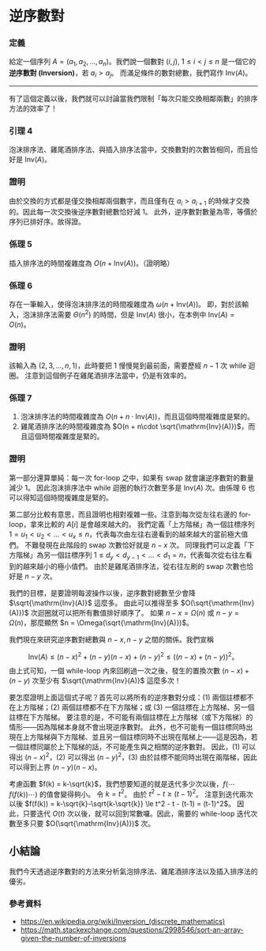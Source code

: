 # 逆序數對

### 定義

給定一個序列 $A=(a_1, a_2, \ldots, a_n)$。我們說一個數對 $(i, j)$, $1\le i < j\le n$ 是一個它的**逆序數對 (Inversion)**，若 $a_i > a_j$。
而滿足條件的數對總數，我們寫作 $\mathrm{Inv}(A)$。

-----

有了這個定義以後，我們就可以討論當我們限制「每次只能交換相鄰兩數」的排序方法的效率了！

### 引理 4

泡沫排序法、雞尾酒排序法、與插入排序法當中，交換數對的次數皆相同，而且恰好是 $\mathrm{Inv}(A)$。

### 證明

由於交換的方式都是僅交換相鄰兩個數字，而且僅有在 $a_i > a_{i+1}$ 的時候才交換的。因此每一次交換後逆序數對總數恰好減 1。
此外，逆序數對數量為零，等價於序列已排好序。故得證。

### 係理 5

插入排序法的時間複雜度為 $O(n + \mathrm{Inv}(A))$。（證明略）

### 係理 6

存在一筆輸入，使得泡沫排序法的時間複雜度為 $\omega(n + \mathrm{Inv}(A))$。
即，對於該輸入，泡沫排序法需要 $\Theta(n^2)$ 的時間，但是 $\mathrm{Inv}(A)$ 很小，在本例中 $\mathrm{Inv}(A) = O(n)$。

### 證明

該輸入為 $(2, 3, \ldots, n, 1)$，此時要把 $1$ 慢慢晃到最前面，需要歷經 $n-1$ 次 while 迴圈。
注意到這個例子在雞尾酒排序法當中，仍是有效率的。

### 係理 7

1. 泡沫排序法的時間複雜度為 $O(n + n\cdot \mathrm{Inv}(A))$，而且這個時間複雜度是緊的。
2. 雞尾酒排序法的時間複雜度為 $O(n + n\cdot \sqrt{\mathrm{Inv}(A)})$，而且這個時間複雜度是緊的。

### 證明

第一部分還算單純：每一次 for-loop 之中，如果有 swap 就會讓逆序數對的數量減少 1。
因此泡沫排序法中 while 迴圈的執行次數至多是 $\mathrm{Inv}(A)$ 次。由係理 6 也可以得知這個時間複雜度是緊的。

第二部分比較有意思，而且證明也相對複雜一些。注意到每次從左往右邊的 for-loop，拿來比較的 $A[i]$ 是會越來越大的。
我們定義「上方階梯」為一個註標序列 $1 = u_1 < u_2 < \ldots < u_x\le n$，代表每次由左往右邊看到的越來越大的當前極大值們。
不難發現在此階段的 swap 次數恰好就是 $n-x$ 次。
同理我們可以定義「下方階梯」為另一個註標序列 $1 \le d_y < d_{y-1} < \ldots < d_1 = n$，代表每次從右往左看到的越來越小的極小值們。
由於是雞尾酒排序法，從右往左刷的 swap 次數也恰好是 $n-y$ 次。


我們的目標，是要證明每波操作以後，逆序數對總數至少會降 $\sqrt{\mathrm{Inv}(A)}$ 這麼多。
由此可以推得至多 $O(\sqrt{\mathrm{Inv}(A)})$ 次迴圈就可以把所有數值排好順序了。
如果 $n-x=\Omega(n)$ 或 $n-y=\Omega(n)$，那麼顯然 $n = \Omega(\sqrt{\mathrm{Inv}(A)})$。

我們現在來研究逆序數對總數與 $n-x, n-y$ 之間的關係。我們宣稱

$$
\mathrm{Inv}(A) \le (n-x)^2 + (n-y)(n-x) + (n-y)^2 \le ((n-x) + (n-y))^2\text{。}
$$
由上式可知，一個 while-loop 內來回刷過一次之後，發生的置換次數 $(n-x)+(n-y)$ 次至少有 $\sqrt{\mathrm{Inv}(A)}$ 這麼多次！

要怎麼證明上面這個式子呢？首先可以將所有的逆序數對分成：(1) 兩個註標都不在上方階梯；(2) 兩個註標都不在下方階梯；或 (3) 一個註標在上方階梯、另一個註標在下方階梯。
要注意的是，不可能有兩個註標在上方階梯（或下方階梯）的情形——因為階梯本身就不會出現逆序數對。
此外，也不可能有一個註標同時出現在上方階梯與下方階梯、並且另一個註標同時不出現在階梯上——這是因為，若一個註標同屬於上下階梯的話，不可能產生與之相關的逆序數對。
因此，(1) 可以得出 $(n-x)^2$，(2) 可以得出 $(n-y)^2$，(3) 由於註標不能同時出現在兩階梯，因此可以得到上界 $(n-y)(n-x)$。


考慮函數 $f(k) = k-\sqrt{k}$，我們想要知道的就是迭代多少次以後，$f(\cdots f(f(k))\cdots)$ 的值會變得夠小。
令 $k=t^2$。
由於 $t^2-t \ge (t-1)^2$。
注意到迭代兩次以後 $f(f(k)) = k-\sqrt{k}-\sqrt{k-\sqrt{k}} \le t^2 - t - (t-1) = (t-1)^2$。
因此，只要迭代 $O(t)$ 次以後，就可以回到常數囉。因此，需要的 while-loop 迭代次數至多只要 $O(\sqrt{\mathrm{Inv}(A)})$ 次。

## 小結論

我們今天透過逆序數對的方法來分析氣泡排序法、雞尾酒排序法以及插入排序法的優劣。

### 參考資料

* https://en.wikipedia.org/wiki/Inversion_(discrete_mathematics)
* https://math.stackexchange.com/questions/2998546/sort-an-array-given-the-number-of-inversions